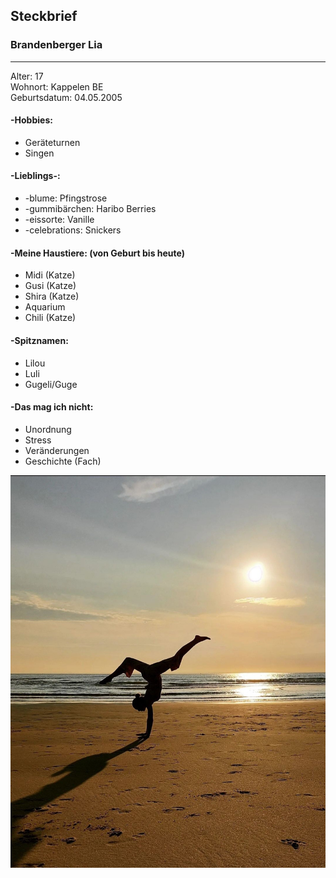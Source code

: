 ## Steckbrief

### Brandenberger Lia

---

Alter: 17  
Wohnort: Kappelen BE  
Geburtsdatum: 04.05.2005

#### -Hobbies:

- Geräteturnen
- Singen

#### -Lieblings-:

- -blume: Pfingstrose
- -gummibärchen: Haribo Berries
- -eissorte: Vanille
- -celebrations: Snickers

#### -Meine Haustiere: (von Geburt bis heute)

- Midi (Katze)
- Gusi (Katze)
- Shira (Katze)
- Aquarium
- Chili (Katze)

#### -Spitznamen:

- Lilou
- Luli
- Gugeli/Guge

#### -Das mag ich nicht:

- Unordnung
- Stress
- Veränderungen
- Geschichte (Fach)

![Ich am Strand](images/Foto_Lia_am_Strand_Holland.jpg)
